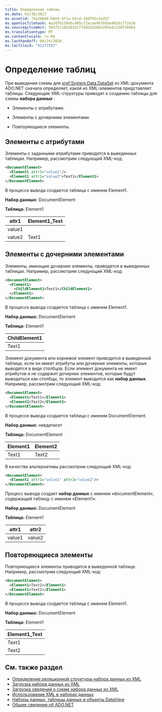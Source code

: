 ```yaml
---
title: Определение таблиц
ms.date: 03/30/2017
ms.assetid: 74a288d4-b8e9-4f1a-b2cd-10df92c1ed1f
ms.openlocfilehash: 4a3d7b239dbc405cf2acae967b5be401dc772e38
ms.sourcegitcommit: 5b475c1855b32cf78d2d1bbb4295e4c236f39464
ms.translationtype: MT
ms.contentlocale: ru-RU
ms.lasthandoff: 09/24/2020
ms.locfileid: "91177557"
---
```

# <a name="inferring-tables"></a>Определение таблиц

При выведении схемы для <xref:System.Data.DataSet> из XML-документа ADO.NET сначала определяет, какой из XML-элементов представляет таблицы. Следующие XML-структуры приводят к созданию таблицы для схемы **набора данных** :  
  
- Элементы с атрибутами.  
  
- Элементы с дочерними элементами.  
  
- Повторяющиеся элементы.  
  
## <a name="elements-with-attributes"></a>Элементы с атрибутами  

 Элементы с заданными атрибутами приводятся в выведенных таблицах. Например, рассмотрим следующий XML-код:  
  
```xml  
<DocumentElement>  
  <Element1 attr1="value1"/>  
  <Element1 attr1="value2">Text1</Element1>  
</DocumentElement>  
```  
  
 В процессе вывода создается таблица с именем Element1.  
  
 **Набор данных:** DocumentElement  
  
 **Таблица:** Element1  
  
|attr1|Element1_Text|  
|-----------|--------------------|  
|value1||  
|value2|Text1|  
  
## <a name="elements-with-child-elements"></a>Элементы с дочерними элементами  

 Элементы, имеющие дочерние элементы, приводятся в выведенных таблицах. Например, рассмотрим следующий XML-код:  
  
```xml  
<DocumentElement>  
  <Element1>  
    <ChildElement1>Text1</ChildElement1>  
  </Element1>  
</DocumentElement>  
```  
  
 В процессе вывода создается таблица с именем Element1.  
  
 **Набор данных:** DocumentElement  
  
 **Таблица:** Element1  
  
|ChildElement1|  
|-------------------|  
|Text1|  
  
 Элемент документа или корневой элемент приводится в выведенной таблице, если он имеет атрибуты или дочерние элементы, которые выводятся в виде столбцов. Если элемент документа не имеет атрибутов и не содержит дочерних элементов, которые будут выводиться как столбцы, то элемент выводится как **набор данных**. Например, рассмотрим следующий XML-код:  
  
```xml  
<DocumentElement>  
  <Element1>Text1</Element1>  
  <Element2>Text2</Element2>  
</DocumentElement>  
```  
  
 В процессе вывода создается таблица с именем DocumentElement.  
  
 **Набор данных:** невдатасет  
  
 **Таблица:** DocumentElement  
  
|Element1|Element2|  
|--------------|--------------|  
|Text1|Text2|  
  
 В качестве альтернативы рассмотрим следующий XML-код:  
  
```xml  
<DocumentElement>  
  <Element1 attr1="value1" attr2="value2"/>  
</DocumentElement>  
```  
  
 Процесс вывода создает **набор данных** с именем «documentElement», содержащий таблицу с именем «Element1».  
  
 **Набор данных:** DocumentElement  
  
 **Таблица:** Element1  
  
|attr1|attr2|  
|-----------|-----------|  
|value1|value2|  
  
## <a name="repeating-elements"></a>Повторяющиеся элементы  

 Повторяющиеся элементы приводятся в выведенной таблице. Например, рассмотрим следующий XML-код:  
  
```xml  
<DocumentElement>  
  <Element1>Text1</Element1>  
  <Element1>Text2</Element1>  
</DocumentElement>  
```  
  
 В процессе вывода создается таблица с именем Element1.  
  
 **Набор данных:** DocumentElement  
  
 **Таблица:** Element1  
  
|Element1_Text|  
|--------------------|  
|Text1|  
|Text2|  
  
## <a name="see-also"></a>См. также раздел

- [Определение реляционной структуры набора данных из XML](inferring-dataset-relational-structure-from-xml.md)
- [Загрузка набора данных из XML](loading-a-dataset-from-xml.md)
- [Загрузка сведений о схеме набора данных из XML](loading-dataset-schema-information-from-xml.md)
- [Использование XML в наборах данных](using-xml-in-a-dataset.md)
- [Наборы данных, таблицы данных и объекты DataView](index.md)
- [Общие сведения об ADO.NET](../ado-net-overview.md)
